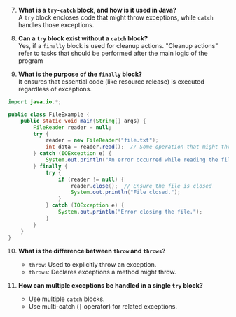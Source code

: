 
7. **What is a `try-catch` block, and how is it used in Java?**  
    A `try` block encloses code that might throw exceptions, while `catch` handles those exceptions.
    
8. **Can a `try` block exist without a `catch` block?**  
    Yes, if a `finally` block is used for cleanup actions. "Cleanup actions" refer to tasks that should be performed after the main logic of the program
    
9. **What is the purpose of the `finally` block?**  
    It ensures that essential code (like resource release) is executed regardless of exceptions.
```java
import java.io.*;

public class FileExample {
    public static void main(String[] args) {
        FileReader reader = null;
        try {
            reader = new FileReader("file.txt");
            int data = reader.read();  // Some operation that might throw an exception
        } catch (IOException e) {
            System.out.println("An error occurred while reading the file.");
        } finally {
            try {
                if (reader != null) {
                    reader.close();  // Ensure the file is closed
                    System.out.println("File closed.");
                }
            } catch (IOException e) {
                System.out.println("Error closing the file.");
            }
        }
    }
}

```
10. **What is the difference between `throw` and `throws`?**
    
    - `throw`: Used to explicitly throw an exception.
    - `throws`: Declares exceptions a method might throw.
11. **How can multiple exceptions be handled in a single `try` block?**
    
    - Use multiple `catch` blocks.
    - Use multi-catch (`|` operator) for related exceptions.